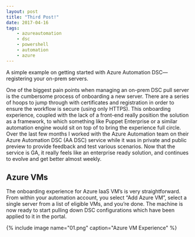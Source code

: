 ```yaml
---
layout: post
title: "Third Post!"
date: 2017-04-16
tags:
    - azureautomation
    - dsc
    - powershell
    - automation
    - azure
---
```


A simple example on getting started with Azure Automation DSC— registering your on-prem servers.

One of the biggest pain points when managing an on-prem DSC pull server is the cumbersome process of onboarding a new server. There are a series of hoops to jump through with certificates and registration in order to ensure the workflow is secure (using only HTTPS). This onboarding experience, coupled with the lack of a front-end really position the solution as a framework, to which something like Puppet Enterprise or a similar automation engine would sit on top of to bring the experience full circle. Over the last few months I worked with the Azure Automation team on their Azure Automation DSC (AA DSC) service while it was in private and public preview to provide feedback and test various scenarios. Now that the service is GA, it really feels like an enterprise ready solution, and continues to evolve and get better almost weekly.

## Azure VMs
The onboarding experience for Azure IaaS VM’s is very straightforward. From within your automation account, you select “Add Azure VM”, select a single server from a list of eligible VMs, and you’re done. The machine is now ready to start pulling down DSC configurations which have been applied to it in the portal.

{% include image name="01.png" caption="Azure VM Experience" %}

